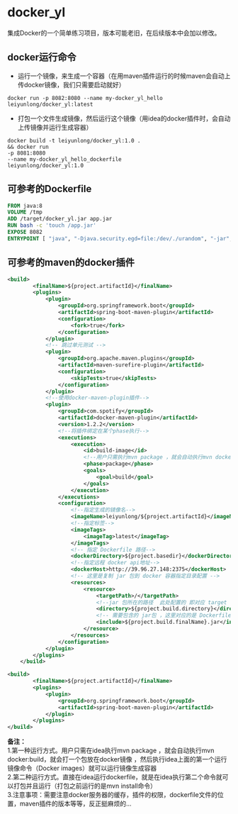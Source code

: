 # docker_yl
集成Docker的一个简单练习项目，版本可能老旧，在后续版本中会加以修改。
## docker运行命令
* 运行一个镜像，来生成一个容器（在用maven插件运行的时候maven会自动上传docker镜像，我们只需要启动就好）  
```docker
docker run -p 8082:8080 --name my-docker_yl_hello leiyunlong/docker_yl:latest 
```
* 打包一个文件生成镜像，然后运行这个镜像（用idea的docker插件时，会自动上传镜像并运行生成容器）
```docker
docker build -t leiyunlong/docker_yl:1.0 .
&& docker run
-p 8081:8080
--name my-docker_yl_hello_dockerfile
leiyunlong/docker_yl:1.0 
```

## 可参考的Dockerfile
```dockerfile
FROM java:8
VOLUME /tmp
ADD /target/docker_yl.jar app.jar
RUN bash -c 'touch /app.jar'
EXPOSE 8082
ENTRYPOINT [ "java", "-Djava.security.egd=file:/dev/./urandom", "-jar", "/app.jar" ]
```
## 可参考的maven的docker插件
```xml
<build>
        <finalName>${project.artifactId}</finalName>
        <plugins>
            <plugin>
                <groupId>org.springframework.boot</groupId>
                <artifactId>spring-boot-maven-plugin</artifactId>
                <configuration>
                    <fork>true</fork>
                </configuration>
            </plugin>
            <!-- 跳过单元测试 -->
            <plugin>
                <groupId>org.apache.maven.plugins</groupId>
                <artifactId>maven-surefire-plugin</artifactId>
                <configuration>
                    <skipTests>true</skipTests>
                </configuration>
            </plugin>
            <!--使用docker-maven-plugin插件-->
            <plugin>
                <groupId>com.spotify</groupId>
                <artifactId>docker-maven-plugin</artifactId>
                <version>1.2.2</version>
                <!--将插件绑定在某个phase执行-->
                <executions>
                    <execution>
                        <id>build-image</id>
                        <!--用户只需执行mvn package ，就会自动执行mvn docker:build-->
                        <phase>package</phase>
                        <goals>
                            <goal>build</goal>
                        </goals>
                    </execution>
                </executions>
                <configuration>
                    <!--指定生成的镜像名-->
                    <imageName>leiyunlong/${project.artifactId}</imageName>
                    <!--指定标签-->
                    <imageTags>
                        <imageTag>latest</imageTag>
                    </imageTags>
                    <!-- 指定 Dockerfile 路径-->
                    <dockerDirectory>${project.basedir}</dockerDirectory>
                    <!--指定远程 docker api地址-->
                    <dockerHost>http://39.96.27.148:2375</dockerHost>
                    <!-- 这里是复制 jar 包到 docker 容器指定目录配置 -->
                    <resources>
                        <resource>
                            <targetPath>/</targetPath>
                            <!--jar 包所在的路径  此处配置的 即对应 target 目录-->
                            <directory>${project.build.directory}</directory>
                            <!-- 需要包含的 jar包 ，这里对应的是 Dockerfile中添加的文件名　-->
                            <include>${project.build.finalName}.jar</include>
                        </resource>
                    </resources>
                </configuration>
            </plugin>
        </plugins>
    </build>
```
```xml
<build>
        <finalName>${project.artifactId}</finalName>
        <plugins>
            <plugin>
                <groupId>org.springframework.boot</groupId>
                <artifactId>spring-boot-maven-plugin</artifactId>
            </plugin>
        </plugins>
</build>
```

**备注：**  
1.第一种运行方式。用户只需在idea执行mvn package ，就会自动执行mvn docker:build，就会打一个包放在docker镜像 ，然后执行idea上面的第一个运行镜像命令（Docker images）就可以运行镜像生成容器  
2.第二种运行方式。直接在idea运行dockerfile，就是在idea执行第二个命令就可以打包并且运行（打包之前运行的是mvn install命令）  
3.注意事项：需要注意docker服务器的缓存，插件的权限，dockerfile文件的位置，maven插件的版本等等，反正挺麻烦的...
